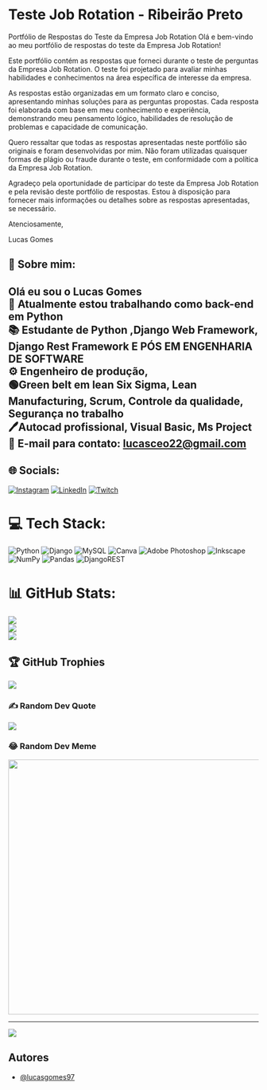
# Teste Job Rotation - Ribeirão Preto 

Portfólio de Respostas do Teste da Empresa Job Rotation
Olá e bem-vindo ao meu portfólio de respostas do teste da Empresa Job Rotation!

Este portfólio contém as respostas que forneci durante o teste de perguntas da Empresa Job Rotation. O teste foi projetado para avaliar minhas habilidades e conhecimentos na área específica de interesse da empresa.

As respostas estão organizadas em um formato claro e conciso, apresentando minhas soluções para as perguntas propostas. Cada resposta foi elaborada com base em meu conhecimento e experiência, demonstrando meu pensamento lógico, habilidades de resolução de problemas e capacidade de comunicação.

Quero ressaltar que todas as respostas apresentadas neste portfólio são originais e foram desenvolvidas por mim. Não foram utilizadas quaisquer formas de plágio ou fraude durante o teste, em conformidade com a política da Empresa Job Rotation.

Agradeço pela oportunidade de participar do teste da Empresa Job Rotation e pela revisão deste portfólio de respostas. Estou à disposição para fornecer mais informações ou detalhes sobre as respostas apresentadas, se necessário.

Atenciosamente,

Lucas Gomes
## 🚀 Sobre mim:
## Olá eu sou o Lucas Gomes <br>🔭 Atualmente estou trabalhando como back-end em Python <br>📚 Estudante de Python ,Django Web Framework, Django Rest Framework E PÓS EM ENGENHARIA DE SOFTWARE <br>⚙  Engenheiro de produção, <br>🟢Green belt em lean Six Sigma, Lean Manufacturing, Scrum, Controle da qualidade, Segurança no trabalho <br>🖊Autocad profissional, Visual Basic, Ms Project<br>📩 E-mail para contato: lucasceo22@gmail.com<br>


## 🌐 Socials:
[![Instagram](https://img.shields.io/badge/Instagram-%23E4405F.svg?logo=Instagram&logoColor=white)](https://instagram.com/_lucasgomesoficial) [![LinkedIn](https://img.shields.io/badge/LinkedIn-%230077B5.svg?logo=linkedin&logoColor=white)](https://www.linkedin.com/search/results/all/?heroEntityKey=urn%3Ali%3Afsd_profile%3AACoAACBd8AYBr29CVPTD8v1s4K8i3RuU6cSY6qo&keywords=lucas%20gomes&origin=RICH_QUERY_SUGGESTION&position=0&searchId=31b8c8c7-0a18-4981-b1eb-0cf7933d00b2&sid=LXI) [![Twitch](https://img.shields.io/badge/Twitch-%239146FF.svg?logo=Twitch&logoColor=white)](https://twitch.tv/lucashorse) 

# 💻 Tech Stack:
![Python](https://img.shields.io/badge/python-3670A0?style=for-the-badge&logo=python&logoColor=ffdd54) ![Django](https://img.shields.io/badge/django-%23092E20.svg?style=for-the-badge&logo=django&logoColor=white) ![MySQL](https://img.shields.io/badge/mysql-%2300f.svg?style=for-the-badge&logo=mysql&logoColor=white) ![Canva](https://img.shields.io/badge/Canva-%2300C4CC.svg?style=for-the-badge&logo=Canva&logoColor=white) ![Adobe Photoshop](https://img.shields.io/badge/adobephotoshop-%2331A8FF.svg?style=for-the-badge&logo=adobephotoshop&logoColor=white) ![Inkscape](https://img.shields.io/badge/Inkscape-e0e0e0?style=for-the-badge&logo=inkscape&logoColor=080A13) ![NumPy](https://img.shields.io/badge/numpy-%23013243.svg?style=for-the-badge&logo=numpy&logoColor=white) ![Pandas](https://img.shields.io/badge/pandas-%23150458.svg?style=for-the-badge&logo=pandas&logoColor=white)   ![DjangoREST](https://img.shields.io/badge/DJANGO-REST-ff1709?style=for-the-badge&logo=django&logoColor=white&color=ff1709&labelColor=gray)
# 📊 GitHub Stats:
![](https://github-readme-stats.vercel.app/api?username=lucasgomes97&theme=dark&hide_border=false&include_all_commits=true&count_private=true)<br/>
![](https://github-readme-streak-stats.herokuapp.com/?user=lucasgomes97&theme=dark&hide_border=false)<br/>
![](https://github-readme-stats.vercel.app/api/top-langs/?username=lucasgomes97&theme=dark&hide_border=false&include_all_commits=true&count_private=true&layout=compact)

## 🏆 GitHub Trophies
![](https://github-profile-trophy.vercel.app/?username=lucasgomes97&theme=tokyonight&no-frame=false&no-bg=false&margin-w=4)

### ✍️ Random Dev Quote
![](https://quotes-github-readme.vercel.app/api?type=horizontal&theme=merko)

### 😂 Random Dev Meme
<img src="(https://drive.google.com/file/d/1Kwje_f06cKb165rsp1VZr4lmyOgD3150/view)" width="512px"/>

---
[![](https://visitcount.itsvg.in/api?id=lucasgomes97&icon=6&color=1)](https://visitcount.itsvg.in)

<!-- Proudly created with GPRM ( https://gprm.itsvg.in ) -->



## Autores

- [@lucasgomes97](https://github.com/lucasgomes97)

